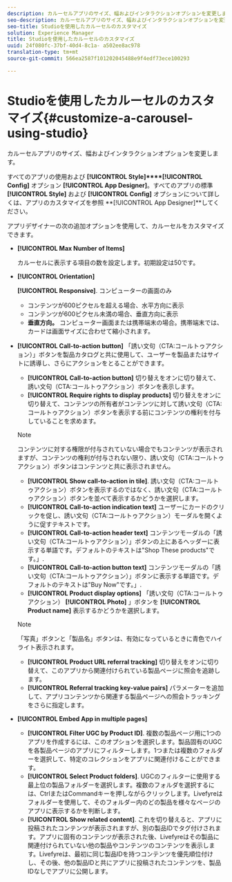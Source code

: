 ```yaml
---
description: カルーセルアプリのサイズ、幅およびインタラクションオプションを変更します。
seo-description: カルーセルアプリのサイズ、幅およびインタラクションオプションを変更します。
seo-title: Studioを使用したカルーセルのカスタマイズ
solution: Experience Manager
title: Studioを使用したカルーセルのカスタマイズ
uuid: 24f080fc-37bf-40d4-8c1a- a502ee8ac978
translation-type: tm+mt
source-git-commit: 566ea2587f101202045488e9f4edf73ece100293

---
```



# Studioを使用したカルーセルのカスタマイズ{#customize-a-carousel-using-studio}

カルーセルアプリのサイズ、幅およびインタラクションオプションを変更します。

すべてのアプリの使用および **[!UICONTROL Style]****[!UICONTROL Config]** オプション **[!UICONTROL App Designer]**。すべてのアプリの標準 **[!UICONTROL Style]** および **[!UICONTROL Config]** オプションについて詳しくは、アプリのカスタマイズを参照 **[!UICONTROL App Designer]**してください。

アプリデザイナーの次の追加オプションを使用して、カルーセルをカスタマイズできます。

* **[!UICONTROL Max Number of Items]**

   カルーセルに表示する項目の数を設定します。初期設定は50です。

* **[!UICONTROL Orientation]**

   **[!UICONTROL Responsive]**. コンピューターの画面のみ

   * コンテンツが600ピクセルを超える場合、水平方向に表示
   * コンテンツが600ピクセル未満の場合、垂直方向に表示
   * **垂直方向。** コンピューター画面または携帯端末の場合。携帯端末では、カードは画面サイズに合わせて縮小されます。

* **[!UICONTROL Call-to-action button]** 「誘い文句（CTA:コールトゥアクション）」ボタンを製品カタログと共に使用して、ユーザーを製品またはサイトに誘導し、さらにアクションをとることができます。

   * **[!UICONTROL Call-to-action button]** 切り替えをオンに切り替えて、誘い文句（CTA:コールトゥアクション）ボタンを表示します。
   * **[!UICONTROL Require rights to display products]** 切り替えをオンに切り替えて、コンテンツの所有者がコンテンツに対して誘い文句（CTA:コールトゥアクション）ボタンを表示する前にコンテンツの権利を付与していることを求めます。
   >[!NOTE]
   >
   >コンテンツに対する権限が付与されていない場合でもコンテンツが表示されますが、コンテンツの権利が付与されない限り、誘い文句（CTA:コールトゥアクション）ボタンはコンテンツと共に表示されません。

   * **[!UICONTROL Show call-to-action in tile]**. 誘い文句（CTA:コールトゥアクション）ボタンを表示するのではなく、誘い文句（CTA:コールトゥアクション）ボタンを並べて表示するかどうかを選択します。
   * **[!UICONTROL Call-to-action indication text]** ユーザーにカードのクリックを促し、誘い文句（CTA:コールトゥアクション）モーダルを開くように促すテキストです。
   * **[!UICONTROL Call-to-action header text]** コンテンツモーダルの「誘い文句（CTA:コールトゥアクション）」ボタンの上にあるヘッダーに表示する単語です。デフォルトのテキストは"Shop These products"です。」.
   * **[!UICONTROL Call-to-action button text]** コンテンツモーダルの「誘い文句（CTA:コールトゥアクション）」ボタンに表示する単語です。デフォルトのテキストは"Buy Now"です。」.
   * **[!UICONTROL Product display options]** 「誘い文句（CTA:コールトゥアクション） **[!UICONTROL Photo]** 」ボタンを **[!UICONTROL Product name]** 表示するかどうかを選択します。
   >[!NOTE]
   >
   >「写真」ボタンと「製品名」ボタンは、有効になっているときに青色でハイライト表示されます。

   * **[!UICONTROL Product URL referral tracking]** 切り替えをオンに切り替えて、このアプリから関連付けられている製品ページに照会を追跡します。
   * **[!UICONTROL Referral tracking key-value pairs]** パラメーターを追加して、アプリコンテンツから関連する製品ページへの照会トラッキングをさらに指定します。



* **[!UICONTROL Embed App in multiple pages]**

   * **[!UICONTROL Filter UGC by Product ID]**. 複数の製品ページ用に1つのアプリを作成するには、このオプションを選択します。製品固有のUGCを各製品ページのアプリにフィルターします。1つまたは複数のフォルダーを選択して、特定のコレクションをアプリに関連付けることができます。
   * **[!UICONTROL Select Product folders]**. UGCのフィルターに使用する最上位の製品フォルダーを選択します。複数のフォルダを選択するには、CtrlまたはCommandキーを押しながらクリックします。Livefyreはフォルダーを使用して、そのフォルダー内のどの製品を様々なページのアプリに表示するかを判断します。
   * **[!UICONTROL Show related content]**. これを切り替えると、アプリに投稿されたコンテンツが表示されますが、別の製品IDでタグ付けされます。アプリに固有のコンテンツが表示された後、Livefyreはその製品に関連付けられていない他の製品やコンテンツのコンテンツを表示します。Livefyreは、最初に同じ製品IDを持つコンテンツを優先順位付けし、その後、他の製品IDと共にアプリに投稿されたコンテンツを、製品IDなしでアプリに公開します。

